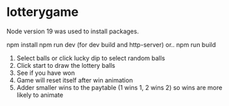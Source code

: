 # lotterygame #

Node version 19 was used to install packages.

npm install
npm run dev (for dev build and http-server) or..
npm run build

1. Select balls or click lucky dip to select random balls
2. Click start to draw the lottery balls
3. See if you have won
4. Game will reset itself after win animation
5. Adder smaller wins to the paytable (1 wins 1, 2 wins 2) so wins are more likely to animate
